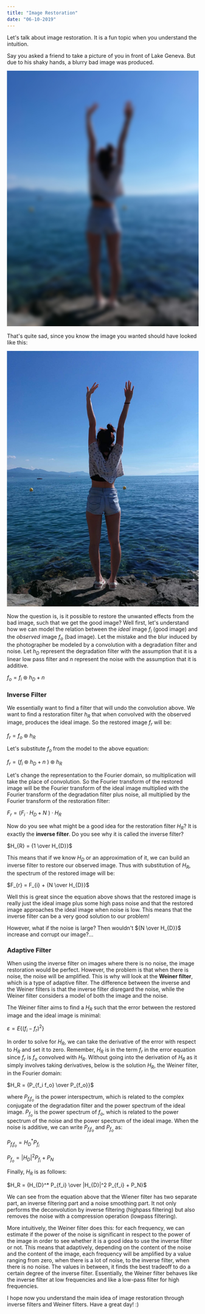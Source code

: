 ```yaml
---
title: "Image Restoration"
date: "06-10-2019"
---
```


Let's talk about image restoration. It is a fun topic when you understand the intuition.

Say you asked a friend to take a picture of you in front of Lake Geneva. But due to his shaky hands, a blurry bad image was produced.

![](./bad.jpg)

That's quite sad, since you know the image you wanted should have looked like this:

![](./good.jpg)

Now the question is, is it possible to restore the unwanted effects from the bad image, such that we get the good image? Well first, let's understand how we can model the relation between the _ideal_ image $f_{i}$ (good image) and the _observed_ image $f_{o}$ (bad image). Let the mistake and the blur induced by the photographer be modeled by a convolution with a degradation filter and noise. Let $h_{D}$ represent the degradation filter with the assumption that it is a linear low pass filter and $n$ represent the noise with the assumption that it is additive.

$f_{o} = f_{i} \circledast h_{D} + n$

### Inverse Filter

We essentially want to find a filter that will undo the convolution above. We want to find a restoration filter $h_{R}$ that when convolved with the observed image, produces the ideal image. So the restored image $f_{r}$ will be:

$f_{r} = f_{o} \circledast h_{R}$

Let's substitute $f_{o}$ from the model to the above equation:

$f_{r} = (f_{i} \circledast h_{D} + n \ ) \circledast h_{R}$

Let's change the representation to the Fourier domain, so multiplication will take the place of convolution. So the Fourier transform of the restored image will be the Fourier transform of the ideal image multiplied with the Fourier transform of the degradation filter plus noise, all multiplied by the Fourier transform of the restoration filter:

$F_{r} = (F_{i} \cdot H_{D} + N \ ) \cdot H_{R}$

Now do you see what might be a good idea for the restoration filter $H_{R}$? It is exactly the __inverse filter__. Do you see why it is called the inverse filter?

$H_{R} = {1 \over H_{D}}$

This means that if we know $H_{D}$ or an approximation of it, we can build an inverse filter to restore our observed image. Thus with substitution of $H_{R}$, the spectrum of the restored image will be:

$F_{r} = F_{i}  + {N  \over H_{D}}$

Well this is great since the equation above shows that the restored image is really just the ideal image plus some high pass noise and that the restored image approaches the ideal image when noise is low. This means that the inverse filter can be a very good solution to our problem!

However, what if the noise is large? Then wouldn't ${N  \over H_{D}}$ increase and corrupt our image?...

### Adaptive Filter

When using the inverse filter on images where there is no noise, the image restoration would be perfect. However, the problem is that when there is noise, the noise will be amplified. This is why will look at the __Weiner filter__, which is a type of adaptive filter. The difference between the inverse and the Weiner filters is that the inverse filter disregard the noise, while the Weiner filter considers a model of both the image and the noise.

The Weiner filter aims to find a $H_R$ such that the error between the restored image and the ideal image is minimal:

$\varepsilon = E\{(f_i - f_r)^2\}$

In order to solve for $H_R$, we can take the derivative of the error with respect to $H_R$ and set it to zero. Remember, $H_R$ is in the term $f_r$ in the error equation since $f_r$ is $f_o$ convolved with $H_R$. Without going into the derivation of $H_R$ as it simply involves taking derivatives, below is the solution $H_R$, the Weiner filter, in the Fourier domain:

$H_R = {P_{f_i f_o} \over P_{f_o}}$

where $P_{f_i f_o}$ is the power interspectrum, which is related to the complex conjugate of the degradation filter and the power spectrum of the ideal image. $P_{f_o}$ is the power spectrum of $f_o$, which is related to the power spectrum of the noise and the power spectrum of the ideal image. When the noise is additive, we can write $P_{f_i f_o}$ and $P_{f_o}$ as:

$P_{f_i f_o} = H_{D}^* P_{f_i}$

$P_{f_o} = |H_{D}|^2 P_{f_i} + P_N$

Finally, $H_R$ is as follows:

$H_R = {H_{D}^* P_{f_i} \over |H_{D}|^2 P_{f_i} + P_N}$

We can see from the equation above that the Wiener filter has two separate part, an inverse filtering part and a noise smoothing part. It not only performs the deconvolution by inverse filtering (highpass filtering) but also removes the noise with a compression operation (lowpass filtering).

More intuitively, the Weiner filter does this: for each frequency, we can estimate if the power of the noise is significant in respect to the power of the image in order to see whether it is a good idea to use the inverse filter or not. This means that adaptively, depending on the content of the noise and the content of the image, each frequency will be amplified by a value ranging from zero, when there is a lot of noise, to the inverse filter, when there is no noise. The values in between, it finds the best tradeoff to do a certain degree of the inverse filter. Essentially, the Weiner filter behaves like the inverse filter at low frequencies and like a low-pass filter for high frequencies.

I hope now you understand the main idea of image restoration through inverse filters and Weiner filters. Have a great day! :)
